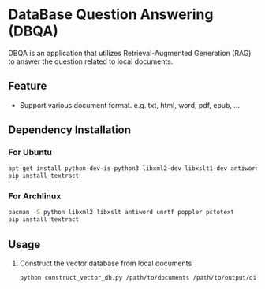 DataBase Question Answering (DBQA)
===
DBQA is an application that utilizes Retrieval-Augmented Generation (RAG) to answer the question related to local documents.

## Feature

- Support various document format. e.g. txt, html, word, pdf, epub, ...

## Dependency Installation
### For Ubuntu

```bash
apt-get install python-dev-is-python3 libxml2-dev libxslt1-dev antiword unrtf poppler-utils pstotext
pip install textract
```

### For Archlinux

```bash
pacman -S python libxml2 libxslt antiword unrtf poppler pstotext
pip install textract
```

## Usage

1. Construct the vector database from local documents
    ```bash
    python construct_vector_db.py /path/to/documents /path/to/output/directory
    ```